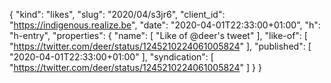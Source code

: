 {
  "kind": "likes",
  "slug": "2020/04/s3jr6",
  "client_id": "https://indigenous.realize.be",
  "date": "2020-04-01T22:33:00+01:00",
  "h": "h-entry",
  "properties": {
    "name": [
      "Like of @deer's tweet"
    ],
    "like-of": [
      "https://twitter.com/deer/status/1245210224061005824"
    ],
    "published": [
      "2020-04-01T22:33:00+01:00"
    ],
    "syndication": [
      "https://twitter.com/deer/status/1245210224061005824"
    ]
  }
}
